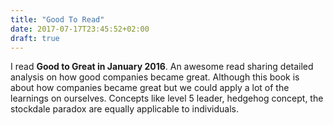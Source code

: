 ```yaml
---
title: "Good To Read"
date: 2017-07-17T23:45:52+02:00
draft: true
---
```


I read **Good to Great in January 2016**. An awesome read sharing detailed analysis on how good companies became great. Although this book is about how companies became great but we could apply a lot of the learnings on ourselves. Concepts like level 5 leader, hedgehog concept, the stockdale paradox are equally applicable to individuals.
